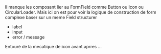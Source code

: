 Il manque les composant lier au FormField comme Button ou Icon ou CircularLoader.
Mais ici on est pour voir la logique de construction de form complexe baser sur un meme Field structurer 
 - label
 - input
 - error / message 

Entouré de la mecatique de icon avant aprres ...
